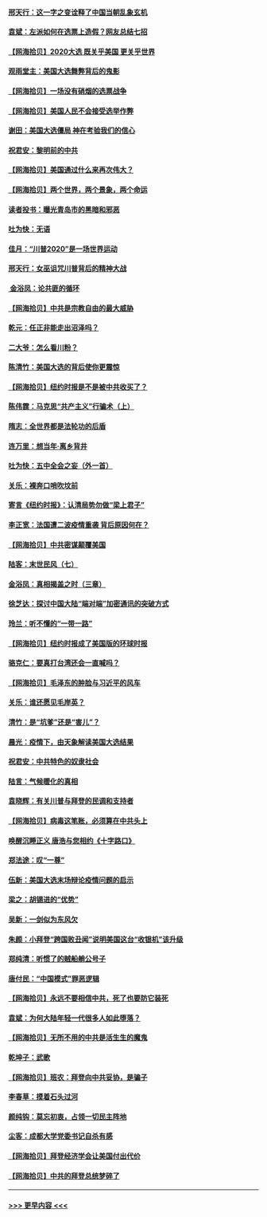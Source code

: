 #### [邢天行：这一字之变诠释了中国当朝乱象玄机](../pages/nsc993/n12533446.md?t=11090402) 
#### [袁斌：左派如何在选票上造假？网友总结七招](../pages/nsc993/n12533180.md?t=11090402) 
#### [【网海拾贝】2020大选 既关乎美国 更关乎世界](../pages/nsc993/n12533161.md?t=11090402) 
#### [观雨堂主：美国大选舞弊背后的鬼影](../pages/nsc993/n12533153.md?t=11090402) 
#### [【网海拾贝】一场没有硝烟的选票战争](../pages/nsc993/n12531883.md?t=11090402) 
#### [【网海拾贝】美国人民不会接受选举作弊](../pages/nsc993/n12528850.md?t=11090402) 
#### [谢田：美国大选僵局 神在考验我们的信心](../pages/nsc993/n12527932.md?t=11090402) 
#### [祝君安：黎明前的中共](../pages/nsc993/n12524071.md?t=11090402) 
#### [【网海拾贝】美国通过什么来再次伟大？](../pages/nsc993/n12523844.md?t=11090402) 
#### [【网海拾贝】两个世界，两个景象，两个命运](../pages/nsc993/n12521419.md?t=11090402) 
#### [读者投书：曝光青岛市的黑暗和邪恶](../pages/nsc993/n12520988.md?t=11090402) 
#### [吐为快：无语](../pages/nsc993/n12518588.md?t=11090402) 
#### [佳月：“川普2020”是一场世界运动](../pages/nsc993/n12518581.md?t=11090402) 
#### [邢天行：女巫诅咒川普背后的精神大战](../pages/nsc993/n12517257.md?t=11090402) 
#### [ 金浴凤：论共匪的循环](../pages/nsc993/n12517133.md?t=11090402) 
#### [【网海拾贝】中共是宗教自由的最大威胁](../pages/nsc993/n12516879.md?t=11090402) 
#### [乾元：任正非能走出沼泽吗？](../pages/nsc993/n12515831.md?t=11090402) 
#### [二大爷：怎么看川粉？](../pages/nsc993/n12515820.md?t=11090402) 
#### [陈清竹：美国大选的背后使你更震惊](../pages/nsc993/n12515589.md?t=11090402) 
#### [【网海拾贝】纽约时报是不是被中共收买了？](../pages/nsc993/n12515122.md?t=11090402) 
#### [陈伟霆：马克思“共产主义”行骗术（上）](../pages/nsc993/n12510217.md?t=11090402) 
#### [隋志：全世界都是法轮功的后盾](../pages/nsc993/n12510636.md?t=11090402) 
#### [连万里：想当年‧离乡背井](../pages/nsc993/n12510623.md?t=11090402) 
#### [吐为快：五中全会之妄（外一首）](../pages/nsc993/n12510470.md?t=11090402) 
#### [关乐：裸奔口哨吹坟前](../pages/nsc993/n12510403.md?t=11090402) 
#### [寄言《纽约时报》：认清局势勿做“梁上君子”](../pages/nsc993/n12510042.md?t=11090402) 
#### [李正宽：法国遭二波疫情重袭 背后原因何在？](../pages/nsc993/n12509971.md?t=11090402) 
#### [【网海拾贝】中共密谋颠覆美国](../pages/nsc993/n12509816.md?t=11090402) 
#### [陆客：末世民风（七）](../pages/nsc993/n12507822.md?t=11090402) 
#### [金浴凤：真相揭盖之时（三章）](../pages/nsc993/n12507804.md?t=11090402) 
#### [徐芝达：探讨中国大陆“端对端”加密通讯的突破方式](../pages/nsc993/n12507682.md?t=11090402) 
#### [玲兰：听不懂的“一带一路”](../pages/nsc993/n12507669.md?t=11090402) 
#### [【网海拾贝】纽约时报成了美国版的环球时报](../pages/nsc993/n12507053.md?t=11090402) 
#### [骆克仁：要真打台湾还会一直喊吗？](../pages/nsc993/n12506843.md?t=11090402) 
#### [【网海拾贝】毛泽东的肿脸与习近平的风车](../pages/nsc993/n12504537.md?t=11090402) 
#### [关乐：谁还愿见毛岸英？](../pages/nsc993/n12503866.md?t=11090402) 
#### [清竹：是“坑爹”还是“害儿”？](../pages/nsc993/n12503034.md?t=11090402) 
#### [晨光：疫情下，由天象解读美国大选结果](../pages/nsc993/n12502536.md?t=11090402) 
#### [祝君安：中共特色的奴隶社会](../pages/nsc993/n12501529.md?t=11090402) 
#### [陆言：气候暖化的真相](../pages/nsc993/n12501183.md?t=11090402) 
#### [袁晓辉：有关川普与拜登的民调和支持者](../pages/nsc993/n12500433.md?t=11090402) 
#### [【网海拾贝】病毒这笔账，必须算在中共头上](../pages/nsc993/n12500320.md?t=11090402) 
#### [唤醒沉睡正义 唐浩与您相约《十字路口》](../pages/nsc993/n12497980.md?t=11090402) 
#### [郑法途：叹“一尊”](../pages/nsc993/n12498837.md?t=11090402) 
#### [伍新：美国大选末场辩论疫情问题的启示](../pages/nsc993/n12498829.md?t=11090402) 
#### [梁之：胡锡进的“优势”](../pages/nsc993/n12498780.md?t=11090402) 
#### [吴新：一剑似为东风欠](../pages/nsc993/n12498772.md?t=11090402) 
#### [朱颜：小拜登“跨国败丑闻”说明美国这台“收银机”该升级](../pages/nsc993/n12498731.md?t=11090402) 
#### [郑纯清：听惯了的贼船艄公号子](../pages/nsc993/n12498721.md?t=11090402) 
#### [唐付民：“中国模式”罪恶逻辑](../pages/nsc993/n12498310.md?t=11090402) 
#### [【网海拾贝】永远不要相信中共，死了也要防它装死](../pages/nsc993/n12498162.md?t=11090402) 
#### [袁斌：为何大陆年轻一代很多人如此堕落？](../pages/nsc993/n12495696.md?t=11090402) 
#### [【网海拾贝】无所不用的中共是活生生的魔鬼](../pages/nsc993/n12495621.md?t=11090402) 
#### [乾坤子：武歌](../pages/nsc993/n12493391.md?t=11090402) 
#### [【网海拾贝】班农：拜登向中共妥协，是骗子](../pages/nsc993/n12492877.md?t=11090402) 
#### [李春草：摸着石头过河](../pages/nsc993/n12491121.md?t=11090402) 
#### [颜纯钩：莫忘初衷，占领一切民主阵地](../pages/nsc993/n12490965.md?t=11090402) 
#### [尘客：成都大学党委书记自杀有感](../pages/nsc993/n12490950.md?t=11090402) 
#### [【网海拾贝】拜登经济学会让美国付出代价](../pages/nsc993/n12489662.md?t=11090402) 
#### [【网海拾贝】中共的拜登总统梦碎了](../pages/nsc993/n12487896.md?t=11090402) 

----
#### [ >>> 更早内容 <<< ](../indexes/nsc993-earlier.md)

